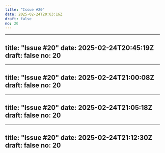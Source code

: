```yaml
---
title: "Issue #20"
date: 2025-02-24T20:03:16Z
draft: false
no: 20
---
```

---
title: "Issue #20"
date: 2025-02-24T20:45:19Z
draft: false
no: 20
---
---
title: "Issue #20"
date: 2025-02-24T21:00:08Z
draft: false
no: 20
---
---
title: "Issue #20"
date: 2025-02-24T21:05:18Z
draft: false
no: 20
---
---
title: "Issue #20"
date: 2025-02-24T21:12:30Z
draft: false
no: 20
---
